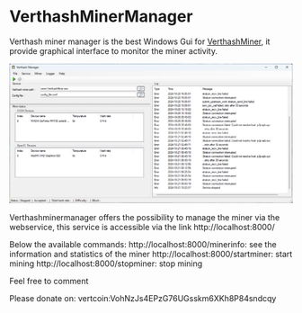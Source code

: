 # VerthashMinerManager
Verthash miner manager is the best Windows Gui for [VerthashMiner](https://github.com/CryptoGraphics/VerthashMiner), it provide graphical interface to monitor the miner activity.

![alt text](https://github.com/bmastar/VerthashMinerManager/blob/master/SS01.png)

Verthashminermanager offers the possibility to manage the miner via the webservice, this service is accessible via the link http://localhost:8000/

Below the available commands:
http://localhost:8000/minerinfo: see the information and statistics of the miner
http://localhost:8000/startminer: start mining
http://localhost:8000/stopminer: stop mining

Feel free to comment

Please donate on: vertcoin:VohNzJs4EPzG76UGsskm6XKh8P84sndcqy

